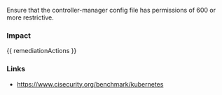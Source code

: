 
Ensure that the controller-manager config file has permissions of 600 or more restrictive.

### Impact
<!-- Add Impact here -->

<!-- DO NOT CHANGE -->
{{ remediationActions }}

### Links
- https://www.cisecurity.org/benchmark/kubernetes


